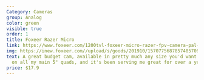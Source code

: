 ```yaml
---
Category: Cameras
group: Analog
color: green
visible: true
order: 1
title: Foxeer Razer Micro
link: https://www.foxeer.com/1200tvl-foxeer-micro-razer-fpv-camera-pal-ntsc-switchable-1-8mm-lens-4ms-latency-g-265
img: https://inew.foxeer.com//upload/s/goods/201910/1570775687857405709.images.400x400.jpg
text: A great budget cam, available in pretty much any size you'd want. I run it
  on all my main 5" quads, and it's been serving me great for over a year
price: $17.9
---
```

